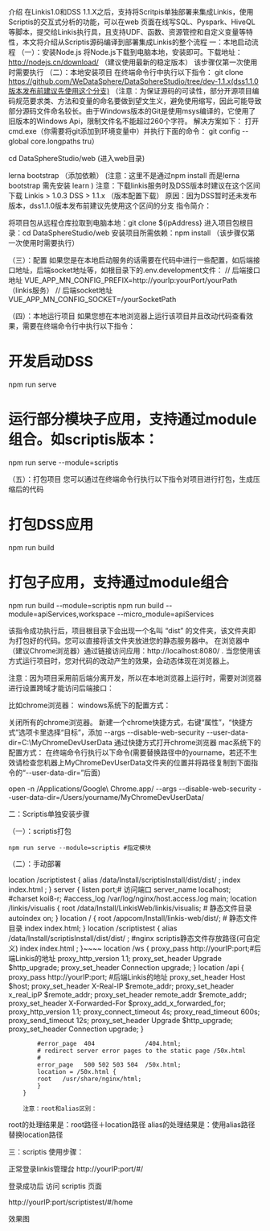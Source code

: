 介绍
在Linkis1.0和DSS 1.1.X之后，支持将Scritpis单独部署来集成Linkis，使用Scriptis的交互式分析的功能，可以在web 页面在线写SQL、Pyspark、HiveQL等脚本，提交给Linkis执行具，且支持UDF、函数、资源管控和自定义变量等特性，本文将介绍从Scriptis源码编译到部署集成Linkis的整个流程
一：本地启动流程
（一）：安装Node.js
将Node.js下载到电脑本地，安装即可。下载地址：http://nodejs.cn/download/ （建议使用最新的稳定版本） 该步骤仅第一次使用时需要执行
（二）：本地安装项目
在终端命令行中执行以下指令：
git clone https://github.com/WeDataSphere/DataSphereStudio/tree/dev-1.1.x(dss1.1.0版本发布前建议先使用这个分支)
（注意：为保证源码的可读性，部分开源项目编码规范要求类、方法和变量的命名要做到望文生义，避免使用缩写，因此可能导致部分源码文件命名较长。由于Windows版本的Git是使用msys编译的，它使用了旧版本的Windows Api，限制文件名不能超过260个字符。
解决方案如下：
打开cmd.exe（你需要将git添加到环境变量中）并执行下面的命令：
git config --global core.longpaths tru）

cd DataSphereStudio/web (进入web目录)

lerna bootstrap （添加依赖） (注意：这里不是通过npm install 而是lerna bootstrap  需先安装 learn )
注意：下载linkis服务时及DSS版本时建议在这个区间下载 Linkis > 1.0.3 DSS > 1.1.x （版本配置下载）
原因：因为DSS暂时还未发布版本，dss1.1.0版本发布前建议先使用这个区间的分支
指令简介：

将项目包从远程仓库拉取到电脑本地：git clone ${ipAddress}
进入项目包根目录：cd DataSphereStudio/web
安装项目所需依赖：npm install （该步骤仅第一次使用时需要执行）

（三）：配置
如果您是在本地启动服务的话需要在代码中进行一些配置，如后端接口地址，后端socket地址等，如根目录下的.env.development文件：
// 后端接口地址
VUE_APP_MN_CONFIG_PREFIX=http://yourIp:yourPort/yourPath （linkis服务）
// 后端socket地址
VUE_APP_MN_CONFIG_SOCKET=/yourSocketPath

（四）：本地运行项目
如果您想在本地浏览器上运行该项目并且改动代码查看效果，需要在终端命令行中执行以下指令：

# 开发启动DSS
npm run serve
# 运行部分模块子应用，支持通过module组合。如scriptis版本：
npm run serve --module=scriptis

（五）：打包项目
您可以通过在终端命令行执行以下指令对项目进行打包，生成压缩后的代码

# 打包DSS应用
npm run build
# 打包子应用，支持通过module组合
npm run build --module=scriptis
npm run build --module=apiServices,workspace --micro_module=apiServices

该指令成功执行后，项目根目录下会出现一个名叫 “dist” 的文件夹，该文件夹即为打包好的代码。您可以直接将该文件夹放进您的静态服务器中。
在浏览器中（建议Chrome浏览器）通过链接访问应用：http://localhost:8080/ . 当您使用该方式运行项目时，您对代码的改动产生的效果，会动态体现在浏览器上。

注意：因为项目采用前后端分离开发，所以在本地浏览器上运行时，需要对浏览器进行设置跨域才能访问后端接口：

比如chrome浏览器： windows系统下的配置方式：

关闭所有的chrome浏览器。
新建一个chrome快捷方式，右键“属性”，“快捷方式”选项卡里选择“目标”，添加 --args --disable-web-security --user-data-dir=C:\MyChromeDevUserData
通过快捷方式打开chrome浏览器 mac系统下的配置方式： 在终端命令行执行以下命令(需要替换路径中的yourname，若还不生效请检查您机器上MyChromeDevUserData文件夹的位置并将路径复制到下面指令的“--user-data-dir=”后面)

open -n /Applications/Google\ Chrome.app/ --args --disable-web-security --user-data-dir=/Users/yourname/MyChromeDevUserData/

二：Scriptis单独安装步骤

（一）：scriptis打包

	npm run serve --module=scriptis #指定模块 
（二）：手动部署

 location /scriptistest { 
             alias      /data/Install/scriptisInstall/dist/dist/ ;
             index     index.html ;
            }
server {
            listen       port;# 访问端口
            server_name  localhost;
            #charset koi8-r;
            #access_log  /var/log/nginx/host.access.log  main;
            location /linkis/visualis {
            root   /data/Install/LinkisWeb/linkis/visualis; # 静态文件目录
            autoindex on;
            }
            location / {
             root    /appcom/Install/linkis-web/dist/; # 静态文件目录
             index   index.html;
            }
            location /scriptistest {
             alias      /data/Install/scriptisInstall/dist/dist/ ;  #nginx scriptis静态文件存放路径(可自定义)
             index     index.html ;
            }~~~~
            location /ws {
            proxy_pass http://yourIP:port;#后端Linkis的地址
            proxy_http_version 1.1;
            proxy_set_header Upgrade $http_upgrade;
            proxy_set_header Connection upgrade;
            }
 location /api {
            proxy_pass http://yourIP:port; #后端Linkis的地址
            proxy_set_header Host $host;
            proxy_set_header X-Real-IP $remote_addr;
            proxy_set_header x_real_ipP $remote_addr;
            proxy_set_header remote_addr $remote_addr;
            proxy_set_header X-Forwarded-For $proxy_add_x_forwarded_for;
            proxy_http_version 1.1;
            proxy_connect_timeout 4s;
            proxy_read_timeout 600s;
            proxy_send_timeout 12s;
            proxy_set_header Upgrade $http_upgrade;
            proxy_set_header Connection upgrade;
            }

            #error_page  404              /404.html;
            # redirect server error pages to the static page /50x.html
            #
            error_page   500 502 503 504  /50x.html;
            location = /50x.html {
            root   /usr/share/nginx/html;
            }
        }

        注意：root和alias区别：
root的处理结果是：root路径＋location路径
alias的处理结果是：使用alias路径替换location路径

三：scriptis 使用步骤：

正常登录linkis管理台
http://yourIP:port/#/

登录成功后 访问 scriptis 页面 

http://yourIP:port/scriptistest/#/home

效果图 


